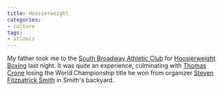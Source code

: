 ```yaml
---
title: Hoosierweight
categories:
- culture
tags:
- stlouis
---
```


My father took me to the [South Broadway
Athletic Club][1] for [Hoosierweight Boxing][2] last night.  It was quite an experience, culminating with [Thomas Crone][3] losing the World Championship title he won from organizer [Steven Fitzpatrick Smith][4] in Smith's backyard.

   [1]: http://www.southbroadwayac.org/
   [2]: http://www.hoosierweight.com/
   [3]: http://www.thomascrone.com/
   [4]: http://www.thecommonspace.org/2003/04/editor.php

